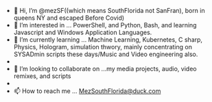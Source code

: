 - 👋 Hi, I’m @mezSF((which means SouthFlorida not SanFran), born in queens NY and escaped Before Covid)
- 👀 I’m interested in ... PowerShell, and Python, Bash, and learning Javascript and Windows Application Languages. 
- 🌱 I’m currently learning ... Machine Learning, Kubernetes, C sharp, Physics, Hologram, simulation thwory, mainly concentrating on SYSADmin scripts these days/Music and Video engineering also.
-
- 💞️ I’m looking to collaborate on ...my media projects, audio, video remixes, and scripts
- 
- 📫 How to reach me ... MezSouthFlorida@duck.com


<!---
mezSF/mezSF is a ✨ special ✨ repository because its `README.md` (this file) appears on your GitHub profile.
You can click the Preview link to take a look at your changes.
--->
